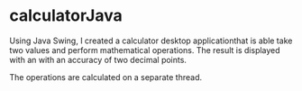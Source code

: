 # calculatorJava

Using Java Swing, I created a calculator desktop applicationthat is able take two values and 
perform mathematical operations. The result is displayed with an with an accuracy of two decimal points.

The operations are calculated on a separate thread.
